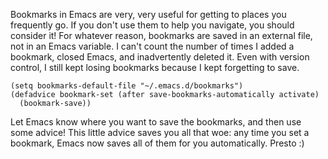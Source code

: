 Bookmarks in Emacs are very, very useful for getting to places you frequently go. If you don't use them to help you navigate, you should consider it! For whatever reason, bookmarks are saved in an external file, not in an Emacs variable. I can't count the number of times I added a bookmark, closed Emacs, and inadvertently deleted it. Even with version control, I still kept losing bookmarks because I kept forgetting to save.

    (setq bookmarks-default-file "~/.emacs.d/bookmarks")
    (defadvice bookmark-set (after save-bookmarks-automatically activate)
      (bookmark-save))

Let Emacs know where you want to save the bookmarks, and then use some advice! This little advice saves you all that woe: any time you set a bookmark, Emacs now saves all of them for you automatically. Presto :)